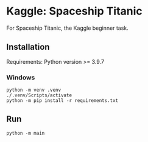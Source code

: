 # Kaggle: Spaceship Titanic

For Spaceship Titanic, the Kaggle beginner task.

## Installation

Requirements: Python version >= 3.9.7

### Windows

```
python -m venv .venv
./.venv/Scripts/activate
python -m pip install -r requirements.txt
```

## Run

```
python -m main
```

